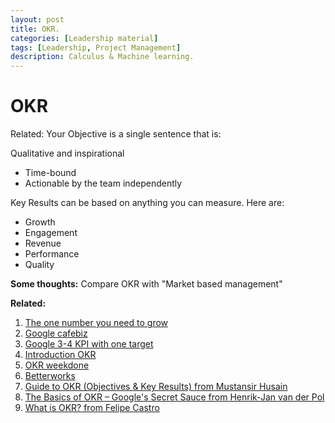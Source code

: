```yaml
---
layout: post
title: OKR.
categories: [Leadership material]
tags: [Leadership, Project Management]
description: Calculus & Machine learning.
---
```


# OKR
Related:
Your Objective is a single sentence that is:

Qualitative and inspirational
- Time-bound
- Actionable by the team independently

Key Results can be based on anything you can measure. Here are:

- Growth
- Engagement
- Revenue
- Performance
- Quality

**Some thoughts:**
Compare OKR with "Market based management"


**Related:**
 1. [The one number you need to grow](https://hbr.org/2003/12/the-one-number-you-need-to-grow)
 2. [Google cafebiz](http://cafebiz.vn/quan-tri/co-may-khong-lo-google-chay-em-ru-chi-nho-mot-he-thong-quan-ly-don-gian-2014021713233562013.chn)
 3. [Google 3-4 KPI with one target](http://blog.cloudjetsolutions.com/he-thong-quan-tri-google-chi-lap-3-4-kpis-cho-mot-muc-tieu)
 4. [Introduction OKR](https://thuylinhtranle.wordpress.com/2015/03/26/chia-khoa-den-thanh-cong-cua-okr-qa-voi-nguoi-gioi-thieu-okrs-toi-google-john-doerr)
 5. [OKR weekdone](https://weekdone.com/resources/objectives-key-results)
 6. [Betterworks](https://www.betterworks.com/okr/)
 7. [Guide to OKR (Objectives & Key Results) from Mustansir Husain](https://www.slideshare.net/mustansir78/guide-to-okr-objectives-key-results)
 8. [The Basics of OKR – Google's Secret Sauce from Henrik-Jan van der Pol](https://www.slideshare.net/HenrikJanVanderPol/how-to-outperform-anyone-else-introduction-to-okr)
 9. [What is OKR? from Felipe Castro](https://www.slideshare.net/meetfelipe)
 
